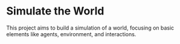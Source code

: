 # Simulate the World

This project aims to build a simulation of a world, focusing on basic elements like agents, environment, and interactions.